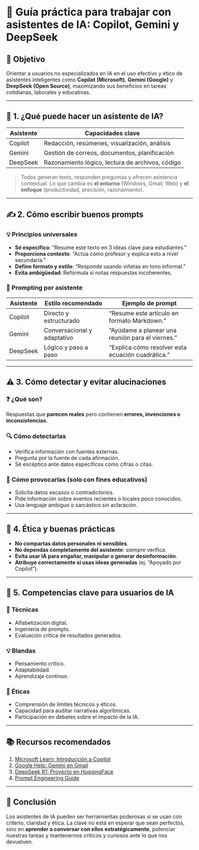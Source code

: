 # 🤖 Guía práctica para trabajar con asistentes de IA: Copilot, Gemini y DeepSeek

## 🎯 Objetivo

Orientar a usuarios no especializados en IA en el uso efectivo y ético de asistentes inteligentes como **Copilot (Microsoft)**, **Gemini (Google)** y **DeepSeek (Open Source)**, maximizando sus beneficios en tareas cotidianas, laborales y educativas.

---

## 🧠 1. ¿Qué puede hacer un asistente de IA?

| Asistente  | Capacidades clave                           |
|------------|----------------------------------------------|
| Copilot    | Redacción, resúmenes, visualización, análisis |
| Gemini     | Gestión de correos, documentos, planificación |
| DeepSeek   | Razonamiento lógico, lectura de archivos, código |

> Todos generan texto, responden preguntas y ofrecen asistencia contextual. Lo que cambia es **el entorno** (Windows, Gmail, Web) y **el enfoque** (productividad, precisión, razonamiento).

---

## ✍️ 2. Cómo escribir buenos prompts

### 💡 Principios universales

- **Sé específico**: “Resume este texto en 3 ideas clave para estudiantes.”
- **Proporciona contexto**: “Actúa como profesor y explica esto a nivel secundaria.”
- **Define formato y estilo**: “Responde usando viñetas en tono informal.”
- **Evita ambigüedad**: Reformula si notas respuestas incoherentes.

### 🔧 Prompting por asistente

| Asistente | Estilo recomendado            | Ejemplo de prompt                        |
|-----------|-------------------------------|-------------------------------------------|
| Copilot   | Directo y estructurado         | “Resume este artículo en formato Markdown.” |
| Gemini    | Conversacional y adaptativo    | “Ayúdame a planear una reunión para el viernes.” |
| DeepSeek  | Lógico y paso a paso           | “Explica cómo resolver esta ecuación cuadrática.” |

---

## ⚠️ 3. Cómo detectar y evitar alucinaciones

### ❓ ¿Qué son?

Respuestas que **parecen reales** pero contienen **errores, invenciones o inconsistencias**.

### 🔍 Cómo detectarlas

- Verifica información con fuentes externas.
- Pregunta por la fuente de cada afirmación.
- Sé escéptico ante datos específicos como cifras o citas.

### 🧪 Cómo provocarlas (solo con fines educativos)

- Solicita datos escasos o contradictorios.
- Pide información sobre eventos recientes o locales poco conocidos.
- Usa lenguaje ambiguo o sarcástico sin aclaración.

---

## 🔐 4. Ética y buenas prácticas

- **No compartas datos personales ni sensibles**.
- **No dependas completamente del asistente**: siempre verifica.
- **Evita usar IA para engañar, manipular o generar desinformación**.
- **Atribuye correctamente si usas ideas generadas** (ej. “Apoyado por Copilot”).

---

## 🧩 5. Competencias clave para usuarios de IA

### 🔧 Técnicas

- Alfabetización digital.
- Ingeniería de prompts.
- Evaluación crítica de resultados generados.

### 💡 Blandas

- Pensamiento crítico.
- Adaptabilidad.
- Aprendizaje continuo.

### 🧭 Éticas

- Comprensión de límites técnicos y éticos.
- Capacidad para auditar narrativas algorítmicas.
- Participación en debates sobre el impacto de la IA.

---

## 📚 Recursos recomendados

1. [Microsoft Learn: Introducción a Copilot](https://learn.microsoft.com/es-es/copilot/)
2. [Google Help: Gemini en Gmail]([https://support.google.com/gmail/answer/13491363](https://support.google.com/mail/answer/14199860?hl=es-419&co=GENIE.Platform%3DAndroid))
3. [DeepSeek R1: Proyecto en HuggingFace](https://huggingface.co/deepseek-ai/DeepSeek-R1)
4. [Prompt Engineering Guide](https://www.promptingguide.ai/es)

---

## 📌 Conclusión

Los asistentes de IA pueden ser herramientas poderosas si se usan con criterio, claridad y ética. La clave no está en esperar que sean perfectos, sino en **aprender a conversar con ellos estratégicamente**, potenciar nuestras tareas y mantenernos críticos y curiosos ante lo que nos devuelven.

